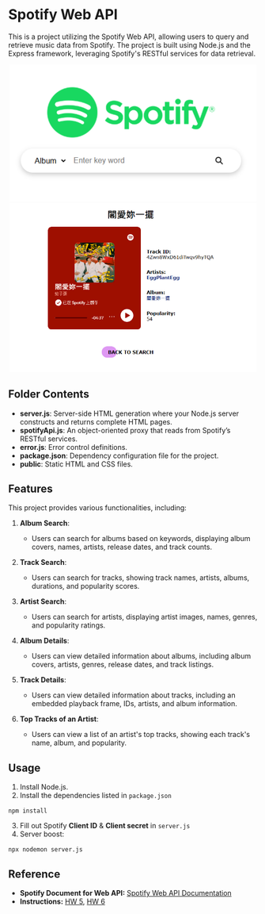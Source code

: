 # Spotify Web API

This is a project utilizing the Spotify Web API, allowing users to query and retrieve music data from Spotify. The project is built using Node.js and the Express framework, leveraging Spotify's RESTful services for data retrieval.

<div style="text-align: center;">
    <img src="img/img1.png" alt="Image 1" width="500" />
    <img src="img/img2.png" alt="Image 2" width="500" />
</div>

## Folder Contents

- **server.js**: Server-side HTML generation where your Node.js server constructs and returns complete HTML pages.
- **spotifyApi.js**: An object-oriented proxy that reads from Spotify’s RESTful services.
- **error.js**: Error control definitions.
- **package.json**: Dependency configuration file for the project.
- **public**: Static HTML and CSS files.

## Features

This project provides various functionalities, including:

1. **Album Search**:
   - Users can search for albums based on keywords, displaying album covers, names, artists, release dates, and track counts.

2. **Track Search**:
   - Users can search for tracks, showing track names, artists, albums, durations, and popularity scores.

3. **Artist Search**:
   - Users can search for artists, displaying artist images, names, genres, and popularity ratings.

4. **Album Details**:
   - Users can view detailed information about albums, including album covers, artists, genres, release dates, and track listings.

5. **Track Details**:
   - Users can view detailed information about tracks, including an embedded playback frame, IDs, artists, and album information.

6. **Top Tracks of an Artist**:
   - Users can view a list of an artist's top tracks, showing each track's name, album, and popularity.

## Usage

1. Install Node.js.
2. Install the dependencies listed in `package.json`
```
npm install
```
3. Fill out Spotify **Client ID** & **Client secret** in `server.js`
4. Server boost:
```
npx nodemon server.js
```

## Reference

- **Spotify Document for Web API:** [Spotify Web API Documentation](https://developer.spotify.com/documentation/web-api)
- **Instructions:** [HW 5](https://ee547.usc-ece.com/static/hw/05/hw5-ee547-25sp.pdf), [HW 6](https://ee547.usc-ece.com/static/hw/06/hw6-ee547-25sp.pdf)
